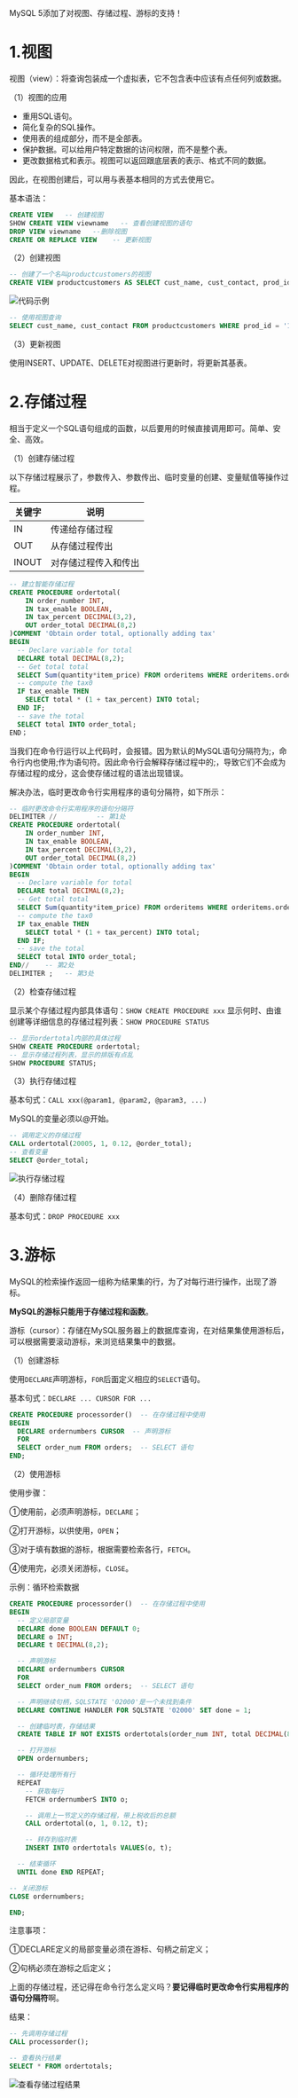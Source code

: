 
MySQL 5添加了对视图、存储过程、游标的支持！

# 1.视图

视图（view）：将查询包装成一个虚拟表，它不包含表中应该有点任何列或数据。

（1）视图的应用

- 重用SQL语句。
- 简化复杂的SQL操作。
- 使用表的组成部分，而不是全部表。
- 保护数据。可以给用户特定数据的访问权限，而不是整个表。
- 更改数据格式和表示。视图可以返回跟底层表的表示、格式不同的数据。

因此，在视图创建后，可以用与表基本相同的方式去使用它。

基本语法：

```sql
CREATE VIEW   -- 创建视图
SHOW CREATE VIEW viewname   -- 查看创建视图的语句
DROP VIEW viewname   --删除视图
CREATE OR REPLACE VIEW    -- 更新视图
```

（2）创建视图

```sql
-- 创建了一个名叫productcustomers的视图
CREATE VIEW productcustomers AS SELECT cust_name, cust_contact, prod_id FROM customers, orders, orderitems WHERE customers.cust_id = orders.cust_id AND orders.order_num = orderitems.order_num;
```

![代码示例](./images/9/1.png)

```sql
-- 使用视图查询
SELECT cust_name, cust_contact FROM productcustomers WHERE prod_id = '1';
```

（3）更新视图

使用INSERT、UPDATE、DELETE对视图进行更新时，将更新其基表。

# 2.存储过程

相当于定义一个SQL语句组成的函数，以后要用的时候直接调用即可。简单、安全、高效。

（1）创建存储过程

以下存储过程展示了，参数传入、参数传出、临时变量的创建、变量赋值等操作过程。

|关键字|说明|
|-----|----|
|IN|传递给存储过程|
|OUT|从存储过程传出|
|INOUT|对存储过程传入和传出|

```sql
-- 建立智能存储过程
CREATE PROCEDURE ordertotal(
    IN order_number INT,
    IN tax_enable BOOLEAN,
    IN tax_percent DECIMAL(3,2),
    OUT order_total DECIMAL(8,2)
)COMMENT 'Obtain order total, optionally adding tax'
BEGIN
  -- Declare variable for total
  DECLARE total DECIMAL(8,2);
  -- Get total total
  SELECT Sum(quantity*item_price) FROM orderitems WHERE orderitems.order_num = order_number INTO total;
  -- compute the tax0
  IF tax_enable THEN
    SELECT total * (1 + tax_percent) INTO total;
  END IF;
  -- save the total
  SELECT total INTO order_total;
END；
```

当我们在命令行运行以上代码时，会报错。因为默认的MySQL语句分隔符为;，命令行内也使用;作为语句符。因此命令行会解释存储过程中的;，导致它们不会成为存储过程的成分，这会使存储过程的语法出现错误。

解决办法，临时更改命令行实用程序的语句分隔符，如下所示：

```sql
-- 临时更改命令行实用程序的语句分隔符
DELIMITER //          -- 第1处
CREATE PROCEDURE ordertotal(
    IN order_number INT,
    IN tax_enable BOOLEAN,
    IN tax_percent DECIMAL(3,2),
    OUT order_total DECIMAL(8,2)
)COMMENT 'Obtain order total, optionally adding tax'
BEGIN
  -- Declare variable for total
  DECLARE total DECIMAL(8,2);
  -- Get total total
  SELECT Sum(quantity*item_price) FROM orderitems WHERE orderitems.order_num = order_number INTO total;
  -- compute the tax0
  IF tax_enable THEN
    SELECT total * (1 + tax_percent) INTO total;
  END IF;
  -- save the total
  SELECT total INTO order_total;
END//    -- 第2处
DELIMITER ;   -- 第3处
```

（2）检查存储过程

显示某个存储过程内部具体语句：```SHOW CREATE PROCEDURE xxx```
显示何时、由谁创建等详细信息的存储过程列表：```SHOW PROCEDURE STATUS```

```sql
-- 显示ordertotal内部的具体过程
SHOW CREATE PROCEDURE ordertotal;
-- 显示存储过程列表，显示的排版有点乱
SHOW PROCEDURE STATUS;
```

（3）执行存储过程

基本句式：```CALL xxx(@param1, @param2, @param3, ...)```

MySQL的变量必须以@开始。

```sql
-- 调用定义的存储过程
CALL ordertotal(20005, 1, 0.12, @order_total);
-- 查看变量
SELECT @order_total;
```

![执行存储过程](./images/9/2.png)

（4）删除存储过程

基本句式：```DROP PROCEDURE xxx```

# 3.游标

MySQL的检索操作返回一组称为结果集的行，为了对每行进行操作，出现了游标。

**MySQL的游标只能用于存储过程和函数**。

游标（cursor）：存储在MySQL服务器上的数据库查询，在对结果集使用游标后，可以根据需要滚动游标，来浏览结果集中的数据。

（1）创建游标

使用```DECLARE```声明游标，```FOR```后面定义相应的```SELECT```语句。

基本句式：```DECLARE ... CURSOR FOR ...```

```sql
CREATE PROCEDURE processorder()  -- 在存储过程中使用
BEGIN
  DECLARE ordernumbers CURSOR  -- 声明游标
  FOR
  SELECT order_num FROM orders;  -- SELECT 语句
END; 
```

（2）使用游标

使用步骤：

①使用前，必须声明游标，```DECLARE```；

②打开游标，以供使用，```OPEN```；

③对于填有数据的游标，根据需要检索各行，```FETCH```。

④使用完，必须关闭游标，```CLOSE```。

示例：循环检索数据

```sql
CREATE PROCEDURE processorder()  -- 在存储过程中使用
BEGIN
  -- 定义局部变量
  DECLARE done BOOLEAN DEFAULT 0;
  DECLARE o INT;
  DECLARE t DECIMAL(8,2);

  -- 声明游标
  DECLARE ordernumbers CURSOR  
  FOR
  SELECT order_num FROM orders;  -- SELECT 语句

  -- 声明继续句柄，SQLSTATE '02000'是一个未找到条件
  DECLARE CONTINUE HANDLER FOR SQLSTATE '02000' SET done = 1;

  -- 创建临时表，存储结果
  CREATE TABLE IF NOT EXISTS ordertotals(order_num INT, total DECIMAL(8,2));

  -- 打开游标
  OPEN ordernumbers;

  -- 循环处理所有行
  REPEAT
    -- 获取每行
    FETCH ordernumberS INTO o;

    -- 调用上一节定义的存储过程，带上税收后的总额
    CALL ordertotal(o, 1, 0.12, t);

    -- 转存到临时表
    INSERT INTO ordertotals VALUES(o, t);

  -- 结束循环
  UNTIL done END REPEAT;

-- 关闭游标
CLOSE ordernumbers;

END; 
```

注意事项：

①DECLARE定义的局部变量必须在游标、句柄之前定义；

②句柄必须在游标之后定义；

上面的存储过程，还记得在命令行怎么定义吗？**要记得临时更改命令行实用程序的语句分隔符**啊。

结果：

```sql
-- 先调用存储过程
CALL processorder();

-- 查看执行结果
SELECT * FROM ordertotals;
```

![查看存储过程结果](./images/9/3.png)